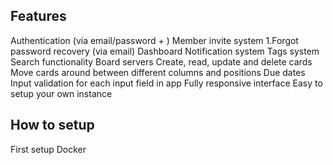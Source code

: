 ## Features

Authentication (via email/password + )
Member invite system
1.Forgot password recovery (via email)
Dashboard
Notification system
Tags system
Search functionality
Board servers
Create, read, update and delete cards
Move cards around between different columns and positions
Due dates
Input validation for each input field in app
Fully responsive interface
Easy to setup your own instance

## How to setup

First setup Docker
